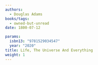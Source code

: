 ```yaml
---
authors:
  - Douglas Adams
books/tags:
  - owned-but-unread
date: 1800-07-12

params:
  isbn13: "9781529034547"
  year: "2020"
title: Life, The Universe And Everything
weight: 1
---
```


<!--more-->

